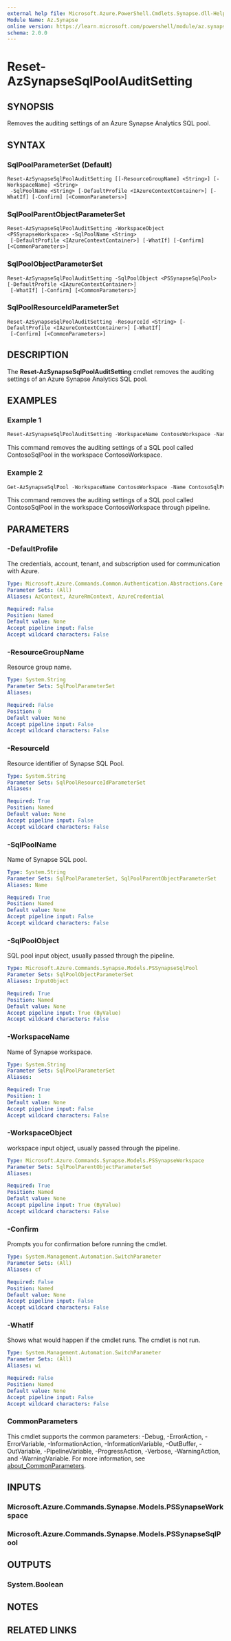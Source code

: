 ```yaml
---
external help file: Microsoft.Azure.PowerShell.Cmdlets.Synapse.dll-Help.xml
Module Name: Az.Synapse
online version: https://learn.microsoft.com/powershell/module/az.synapse/reset-azsynapsesqlpoolauditsetting
schema: 2.0.0
---
```


# Reset-AzSynapseSqlPoolAuditSetting

## SYNOPSIS
Removes the auditing settings of an Azure Synapse Analytics SQL pool.

## SYNTAX

### SqlPoolParameterSet (Default)
```
Reset-AzSynapseSqlPoolAuditSetting [[-ResourceGroupName] <String>] [-WorkspaceName] <String>
 -SqlPoolName <String> [-DefaultProfile <IAzureContextContainer>] [-WhatIf] [-Confirm] [<CommonParameters>]
```

### SqlPoolParentObjectParameterSet
```
Reset-AzSynapseSqlPoolAuditSetting -WorkspaceObject <PSSynapseWorkspace> -SqlPoolName <String>
 [-DefaultProfile <IAzureContextContainer>] [-WhatIf] [-Confirm] [<CommonParameters>]
```

### SqlPoolObjectParameterSet
```
Reset-AzSynapseSqlPoolAuditSetting -SqlPoolObject <PSSynapseSqlPool> [-DefaultProfile <IAzureContextContainer>]
 [-WhatIf] [-Confirm] [<CommonParameters>]
```

### SqlPoolResourceIdParameterSet
```
Reset-AzSynapseSqlPoolAuditSetting -ResourceId <String> [-DefaultProfile <IAzureContextContainer>] [-WhatIf]
 [-Confirm] [<CommonParameters>]
```

## DESCRIPTION
The **Reset-AzSynapseSqlPoolAuditSetting** cmdlet removes the auditing settings of an Azure Synapse Analytics SQL pool.

## EXAMPLES

### Example 1
```powershell
Reset-AzSynapseSqlPoolAuditSetting -WorkspaceName ContosoWorkspace -Name ContosoSqlPool
```

This command removes the auditing settings of a SQL pool called ContosoSqlPool in the workspace ContosoWorkspace.

### Example 2
```powershell
Get-AzSynapseSqlPool -WorkspaceName ContosoWorkspace -Name ContosoSqlPool | Reset-AzSynapseSqlPoolAuditSetting
```

This command removes the auditing settings of a SQL pool called ContosoSqlPool in the workspace ContosoWorkspace through pipeline.

## PARAMETERS

### -DefaultProfile
The credentials, account, tenant, and subscription used for communication with Azure.

```yaml
Type: Microsoft.Azure.Commands.Common.Authentication.Abstractions.Core.IAzureContextContainer
Parameter Sets: (All)
Aliases: AzContext, AzureRmContext, AzureCredential

Required: False
Position: Named
Default value: None
Accept pipeline input: False
Accept wildcard characters: False
```

### -ResourceGroupName
Resource group name.

```yaml
Type: System.String
Parameter Sets: SqlPoolParameterSet
Aliases:

Required: False
Position: 0
Default value: None
Accept pipeline input: False
Accept wildcard characters: False
```

### -ResourceId
Resource identifier of Synapse SQL Pool.

```yaml
Type: System.String
Parameter Sets: SqlPoolResourceIdParameterSet
Aliases:

Required: True
Position: Named
Default value: None
Accept pipeline input: False
Accept wildcard characters: False
```

### -SqlPoolName
Name of Synapse SQL pool.

```yaml
Type: System.String
Parameter Sets: SqlPoolParameterSet, SqlPoolParentObjectParameterSet
Aliases: Name

Required: True
Position: Named
Default value: None
Accept pipeline input: False
Accept wildcard characters: False
```

### -SqlPoolObject
SQL pool input object, usually passed through the pipeline.

```yaml
Type: Microsoft.Azure.Commands.Synapse.Models.PSSynapseSqlPool
Parameter Sets: SqlPoolObjectParameterSet
Aliases: InputObject

Required: True
Position: Named
Default value: None
Accept pipeline input: True (ByValue)
Accept wildcard characters: False
```

### -WorkspaceName
Name of Synapse workspace.

```yaml
Type: System.String
Parameter Sets: SqlPoolParameterSet
Aliases:

Required: True
Position: 1
Default value: None
Accept pipeline input: False
Accept wildcard characters: False
```

### -WorkspaceObject
workspace input object, usually passed through the pipeline.

```yaml
Type: Microsoft.Azure.Commands.Synapse.Models.PSSynapseWorkspace
Parameter Sets: SqlPoolParentObjectParameterSet
Aliases:

Required: True
Position: Named
Default value: None
Accept pipeline input: True (ByValue)
Accept wildcard characters: False
```

### -Confirm
Prompts you for confirmation before running the cmdlet.

```yaml
Type: System.Management.Automation.SwitchParameter
Parameter Sets: (All)
Aliases: cf

Required: False
Position: Named
Default value: None
Accept pipeline input: False
Accept wildcard characters: False
```

### -WhatIf
Shows what would happen if the cmdlet runs.
The cmdlet is not run.

```yaml
Type: System.Management.Automation.SwitchParameter
Parameter Sets: (All)
Aliases: wi

Required: False
Position: Named
Default value: None
Accept pipeline input: False
Accept wildcard characters: False
```

### CommonParameters
This cmdlet supports the common parameters: -Debug, -ErrorAction, -ErrorVariable, -InformationAction, -InformationVariable, -OutBuffer, -OutVariable, -PipelineVariable, -ProgressAction, -Verbose, -WarningAction, and -WarningVariable. For more information, see [about_CommonParameters](http://go.microsoft.com/fwlink/?LinkID=113216).

## INPUTS

### Microsoft.Azure.Commands.Synapse.Models.PSSynapseWorkspace

### Microsoft.Azure.Commands.Synapse.Models.PSSynapseSqlPool

## OUTPUTS

### System.Boolean

## NOTES

## RELATED LINKS
